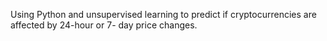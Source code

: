 Using Python and unsupervised learning to predict if cryptocurrencies are affected by 24-hour or 7- day price changes.
